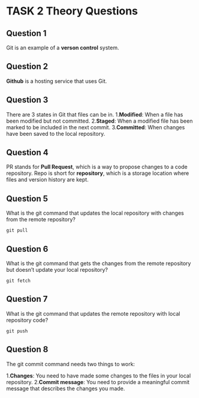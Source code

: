 # TASK 2 Theory Questions

## Question 1

Git is an example of a **verson control** system.

## Question 2

**Github** is a hosting service that uses Git.

## Question 3

There are 3 states in Git that files can be in. 
1.**Modified**: When a file has been modified but not committed.
2.**Staged**: When a modified file has been marked to be included in the next commit.
3.**Committed**: When changes have been saved to the local repository.

## Question 4

PR stands for **Pull Request**, which is a way to propose changes to a code repository. Repo is short for **repository**, which is a storage location where files and version history are kept.

## Question 5

What is the git command that updates the local repository with changes from the remote repository?

`git pull`

## Question 6

What is the git command that gets the changes from the remote repository but doesn’t update your local repository?

`git fetch`

## Question 7

What is the git command that updates the remote repository with local repository code?

`git push`

## Question 8

The git commit command needs two things to work:

1.**Changes**: You need to have made some changes to the files in your local repository.
2.**Commit message**: You need to provide a meaningful commit message that describes the changes you made.
